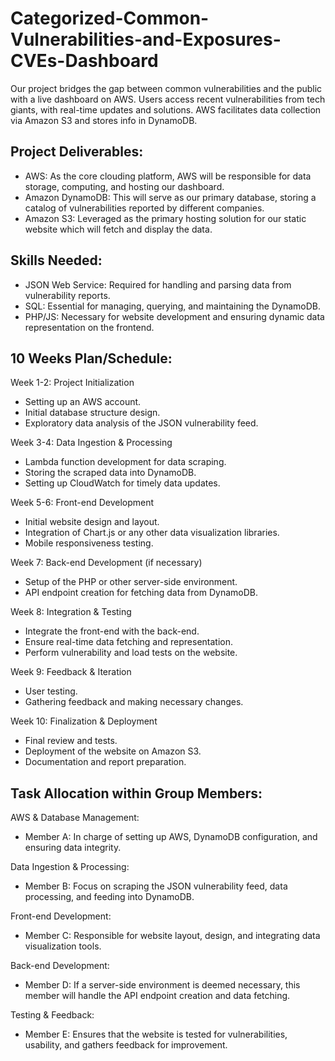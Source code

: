 # Categorized-Common-Vulnerabilities-and-Exposures-CVEs-Dashboard
Our project bridges the gap between common vulnerabilities and the public with a live dashboard on AWS. Users access recent vulnerabilities from tech giants, with real-time updates and solutions. AWS facilitates data collection via Amazon S3 and stores info in DynamoDB.

## Project Deliverables:

* AWS: As the core clouding platform, AWS will be responsible for data storage, computing, and hosting our dashboard.
* Amazon DynamoDB: This will serve as our primary database, storing a catalog of vulnerabilities reported by different companies.
* Amazon S3: Leveraged as the primary hosting solution for our static website which will fetch and display the data.

## Skills Needed:

* JSON Web Service: Required for handling and parsing data from vulnerability reports.
* SQL: Essential for managing, querying, and maintaining the DynamoDB.
* PHP/JS: Necessary for website development and ensuring dynamic data representation on the frontend.

## 10 Weeks Plan/Schedule:

Week 1-2: Project Initialization

* Setting up an AWS account.
* Initial database structure design.
* Exploratory data analysis of the JSON vulnerability feed.

Week 3-4: Data Ingestion & Processing

* Lambda function development for data scraping.
* Storing the scraped data into DynamoDB.
* Setting up CloudWatch for timely data updates.

Week 5-6: Front-end Development

* Initial website design and layout.
* Integration of Chart.js or any other data visualization libraries.
* Mobile responsiveness testing.

Week 7: Back-end Development (if necessary)

* Setup of the PHP or other server-side environment.
* API endpoint creation for fetching data from DynamoDB.

Week 8: Integration & Testing

* Integrate the front-end with the back-end.
* Ensure real-time data fetching and representation.
* Perform vulnerability and load tests on the website.

Week 9: Feedback & Iteration

* User testing.
* Gathering feedback and making necessary changes.

Week 10: Finalization & Deployment

* Final review and tests.
* Deployment of the website on Amazon S3.
* Documentation and report preparation.

## Task Allocation within Group Members:

AWS & Database Management:
* Member A: In charge of setting up AWS, DynamoDB configuration, and ensuring data integrity.

Data Ingestion & Processing:
* Member B: Focus on scraping the JSON vulnerability feed, data processing, and feeding into DynamoDB.

Front-end Development:
* Member C: Responsible for website layout, design, and integrating data visualization tools.

Back-end Development:
* Member D: If a server-side environment is deemed necessary, this member will handle the API endpoint creation and data fetching.

Testing & Feedback:
* Member E: Ensures that the website is tested for vulnerabilities, usability, and gathers feedback for improvement.
